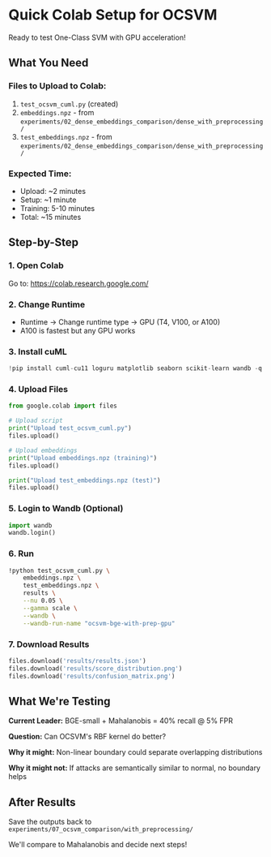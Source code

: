# Quick Colab Setup for OCSVM

Ready to test One-Class SVM with GPU acceleration!

## What You Need

### Files to Upload to Colab:

1. `test_ocsvm_cuml.py` (created)
2. `embeddings.npz` - from `experiments/02_dense_embeddings_comparison/dense_with_preprocessing/`
3. `test_embeddings.npz` - from `experiments/02_dense_embeddings_comparison/dense_with_preprocessing/`

### Expected Time:

- Upload: ~2 minutes
- Setup: ~1 minute
- Training: 5-10 minutes
- Total: ~15 minutes

## Step-by-Step

### 1. Open Colab

Go to: https://colab.research.google.com/

### 2. Change Runtime

- Runtime → Change runtime type → GPU (T4, V100, or A100)
- A100 is fastest but any GPU works

### 3. Install cuML

```python
!pip install cuml-cu11 loguru matplotlib seaborn scikit-learn wandb -q
```

### 4. Upload Files

```python
from google.colab import files

# Upload script
print("Upload test_ocsvm_cuml.py")
files.upload()

# Upload embeddings
print("Upload embeddings.npz (training)")
files.upload()

print("Upload test_embeddings.npz (test)")
files.upload()
```

### 5. Login to Wandb (Optional)

```python
import wandb
wandb.login()
```

### 6. Run

```bash
!python test_ocsvm_cuml.py \
    embeddings.npz \
    test_embeddings.npz \
    results \
    --nu 0.05 \
    --gamma scale \
    --wandb \
    --wandb-run-name "ocsvm-bge-with-prep-gpu"
```

### 7. Download Results

```python
files.download('results/results.json')
files.download('results/score_distribution.png')
files.download('results/confusion_matrix.png')
```

## What We're Testing

**Current Leader:** BGE-small + Mahalanobis = 40% recall @ 5% FPR

**Question:** Can OCSVM's RBF kernel do better?

**Why it might:** Non-linear boundary could separate overlapping distributions

**Why it might not:** If attacks are semantically similar to normal, no boundary helps

## After Results

Save the outputs back to `experiments/07_ocsvm_comparison/with_preprocessing/`

We'll compare to Mahalanobis and decide next steps!
